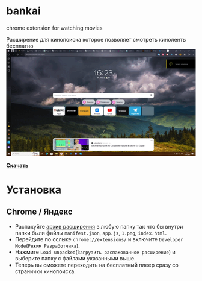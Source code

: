 # bankai
 chrome extension for watching movies

Расширение для кинопоиска которое позволяет смотреть киноленты бесплатно
![](https://github.com/Asura-code/react-resume/blob/main/public/tenor3.gif)

[**Скачать**](https://github.com/Asura-code/bankai/releases/tag/1.0.0)

# Установка
## Chrome / Яндекс
* Распакуйте [архив расширения](https://github.com/Asura-code/bankai/releases/tag/1.0.0) в любую папку так что бы внутри папки были файлы `manifest.json`, `app.js`, `1.png`, `index.html`.
* Перейдите по сслыке `chrome://extensions/` и включите `Developer Mode`(`Режим Разработчика`).
* Нажмите `Load unpacked`(`Загрузить распакованное расширение`) и выберите папку с файлами указанными выше.
* Теперь вы сможете переходить на бесплатный плеер сразу со странички кинопоиска.

